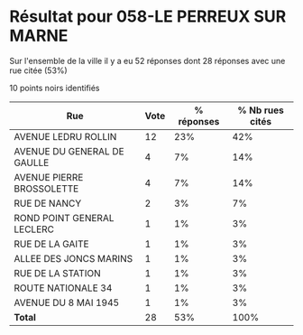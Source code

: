 # Résultat pour 058-LE PERREUX SUR MARNE

Sur l'ensemble de la ville il y a eu 52 réponses dont 28 réponses avec une rue citée (53%)

10 points noirs identifiés

| Rue | Vote | % réponses | % Nb rues cités|
|-----|------|------------|----------------|
| AVENUE LEDRU ROLLIN | 12 | 23% | 42%|
| AVENUE DU GENERAL DE GAULLE | 4 | 7% | 14%|
| AVENUE PIERRE BROSSOLETTE | 4 | 7% | 14%|
| RUE DE NANCY | 2 | 3% | 7%|
| ROND POINT GENERAL LECLERC | 1 | 1% | 3%|
| RUE DE LA GAITE | 1 | 1% | 3%|
| ALLEE DES JONCS MARINS | 1 | 1% | 3%|
| RUE DE LA STATION | 1 | 1% | 3%|
| ROUTE NATIONALE 34 | 1 | 1% | 3%|
| AVENUE DU 8 MAI 1945 | 1 | 1% | 3%|
| **Total** | 28 | 53% | 100%|
